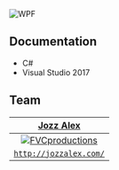 
<img src="https://raw.githubusercontent.com/rocanrolpsycho/WPF_CER-to-PEM-to-PVK/master/Capture.PNG" title="WPF" alt="WPF">

## Documentation 

- C#
- Visual Studio 2017

## Team

| <a href="http://jozzalex.com/" target="_blank">**Jozz Alex**</a> | 
| :---: |
| [![FVCproductions](https://avatars0.githubusercontent.com/u/9546606?v=3&s=200)](http://jozzalex.com/)    | 
| <a href="http://jozzalex.com/" target="_blank">`http://jozzalex.com/`</a> | 

